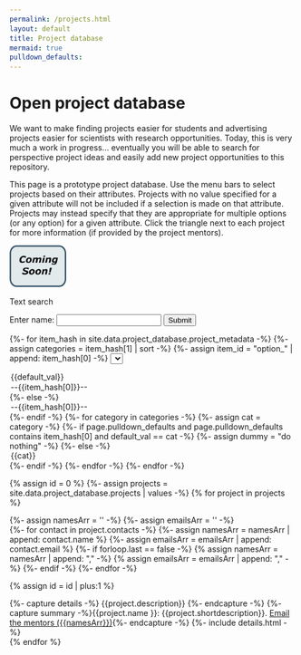 ```yaml
---
permalink: /projects.html
layout: default
title: Project database
mermaid: true
pulldown_defaults:
---
```


# Open project database

We want to make finding projects easier for students and advertising projects easier for scientists
with research opportunities. Today, this is very much a work in progress... eventually you will be able
to search for perspective project ideas and easily add new project opportunities to this repository.

This page is a prototype project database. Use the menu bars to select projects based on their attributes. Projects with no value
specified for a given attribute will not be included if a selection is made on that attribute. Projects may instead specify
that they are appropriate for multiple options (or any option) for a given attribute.
Click the triangle next to each project for more information (if provided by the project mentors).


<img src="/assets/images/coming-soon-monsoon.png" width="100">

<script>  
function dropdownMenu2() {  

{%- assign projects = site.data.project_database.projects | values -%}
var id = 0;
{%- for project in projects -%}
  var show_item = 'unset';
  var projectDiv = document.getElementById(++id);

  {%- for item_hash in site.data.project_database.project_metadata -%}
    {%- assign item_id = "option_" | append: item_hash[0] -%}
    var list_item = "{{ item_id }}";
    var item_name = "{{ item_hash[0] }}";
    {%- assign item_hash_0 = item_hash[0] -%}
    var list = document.getElementById(list_item);
    var selectedCategory = list.options[list.selectedIndex].text;
    {%- if project[item_hash_0] -%}
       var cats = {{ project[item_hash_0] | jsonify }};
       if ( !( selectedCategory =='--'+item_name+'--' || cats.includes("Any") || cats.includes(selectedCategory) ) ) {
         show_item = 'none';
       }
  {%- else -%}
       if ( !( selectedCategory =='--'+item_name+'--' ) ) {
         show_item = 'none';
       }	 
  {%- endif -%}
  {%- endfor -%}
  var search_box = document.getElementById("searchprojects");
  var search_box_text = search_box.value;
  
  projectDiv.style.display = show_item;
{%- endfor -%}

}  
</script>

Text search
<form name="searchprojects" onsubmit="dropdownMenu2()">
  Enter name: <input type="text">
  <input type="submit">
</form>

{%- for item_hash in site.data.project_database.project_metadata -%}
{%- assign categories = item_hash[1] | sort -%}
{%- assign item_id = "option_" | append: item_hash[0] -%}
<select id = {{item_id}} onchange = "dropdownMenu2()" >  
{%- if page.pulldown_defaults and page.pulldown_defaults contains item_hash[0] -%}
{%- for iter in page.pulldown_defaults -%}
{%- if item_hash[0] == iter[0] -%}
{%- assign default_val = iter[1] -%}
{%- endif -%}
{%- endfor -%}
<option> {{default_val}} </option>
<option> --{{item_hash[0]}}-- </option>
{%- else -%}
<option> --{{item_hash[0]}}-- </option>
{%- endif -%}
{%- for category in categories -%}
{%- assign cat = category  -%}
{%- if page.pulldown_defaults and page.pulldown_defaults contains item_hash[0] and default_val == cat -%}
{%- assign dummy = "do nothing" -%}
{%- else -%}
<option> {{cat}} </option>  
{%- endif -%}
{%- endfor -%}
</select>
{%- endfor -%}

{% assign id = 0 %}
{%- assign projects = site.data.project_database.projects | values -%}
{% for project in projects %}

  {%- assign namesArr = '' -%}
  {%- assign emailsArr = '' -%}  
  {%- for contact in project.contacts -%}
    {%- assign namesArr = namesArr | append: contact.name %}
    {%- assign emailsArr = emailsArr | append: contact.email %}
    {%- if forloop.last == false -%}
       {% assign namesArr = namesArr | append: "," -%}
       {% assign emailsArr = emailsArr | append: "," -%}
    {%- endif -%}
  {%- endfor -%}

  {% assign id = id | plus:1 %}
  <div id="{{id}}">
   {%- capture details -%} {{project.description}} {%- endcapture -%}
   {%- capture summary -%}{{project.name }}: {{project.shortdescription}}. <a href="mailto:{{emailsArr}}">Email the mentors ({{namesArr}})</a>{%- endcapture -%}
   {%- include details.html -%}
  </div>
{% endfor %}





